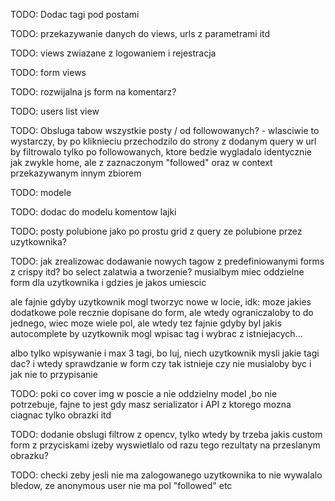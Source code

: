 TODO: Dodac tagi pod postami

TODO: przekazywanie danych do views, urls z parametrami itd

TODO: views zwiazane z logowaniem i rejestracja

TODO: form views

TODO: rozwijalna js form na komentarz?

TODO: users list view

TODO: Obsluga tabow wszystkie posty / od followowanych? - wlasciwie to wystarczy, by po kliknieciu przechodzilo do strony z dodanym query w url by filtrowalo tylko po followowanych, ktore bedzie wygladalo identycznie jak zwykle home, ale z zaznaczonym "followed" oraz w context przekazywanym innym zbiorem

TODO: modele

TODO: dodac do modelu komentow lajki

TODO: posty polubione jako po prostu grid z query ze polubione przez uzytkownika?

TODO: jak zrealizowac dodawanie nowych tagow z predefiniowanymi forms z crispy itd? bo select zalatwia a tworzenie? musialbym miec oddzielne form dla uzytkownika i gdzies je jakos umiescic

ale fajnie gdyby uzytkownik mogl tworzyc nowe w locie, idk: moze jakies dodatkowe pole recznie dopisane do form, ale wtedy ograniczaloby to do jednego, wiec moze wiele pol, ale wtedy tez fajnie gdyby byl jakis autocomplete by uzytkownik mogl wpisac tag i wybrac z istniejacych...

albo tylko wpisywanie i max 3 tagi, bo luj, niech uzytkownik mysli jakie tagi dac?
i wtedy sprawdzanie w form czy tak istnieje czy nie musialoby byc i jak nie to przypisanie

TODO: poki co cover img w poscie a nie oddzielny model ,bo nie potrzebuje, fajne to jest gdy masz serializator i API z ktorego mozna ciagnac tylko obrazki itd

TODO: dodanie obslugi filtrow z opencv, tylko wtedy by trzeba jakis custom form z przyciskami izeby wyswietlalo od razu tego rezultaty na przeslanym obrazku?

TODO: checki zeby jesli nie ma zalogowanego uzytkownika to nie wywalalo bledow, ze anonymous user nie ma pol "followed" etc